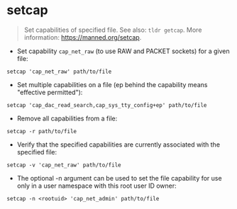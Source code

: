 # setcap

> Set capabilities of specified file.
> See also: `tldr getcap`.
> More information: <https://manned.org/setcap>.

- Set capability `cap_net_raw` (to use RAW and PACKET sockets) for a given file:

`setcap 'cap_net_raw' path/to/file`

- Set multiple capabilities on a file (ep behind the capability means "effective permitted"):

`setcap 'cap_dac_read_search,cap_sys_tty_config+ep' path/to/file`

- Remove all capabilities from a file:

`setcap -r path/to/file`

- Verify that the specified capabilities are currently associated with the specified file:

`setcap -v 'cap_net_raw' path/to/file`

- The optional -n <rootuid> argument can be used to set the file capability for use only in a user namespace with this root user ID owner:

`setcap -n <rootuid> 'cap_net_admin' path/to/file`
